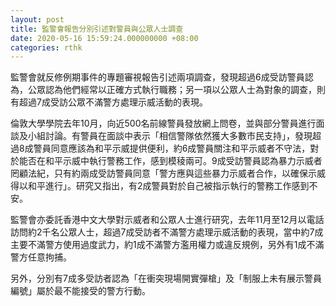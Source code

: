 ```yaml
---
layout: post
title: 監警會報告分別引述對警員與公眾人士調查
date: 2020-05-16 15:59:24.000000000 +08:00
categories: rthk
---
```


監警會就反修例期事件的專題審視報告引述兩項調查，發現超過6成受訪警員認為，公眾認為他們經常以正確方式執行職務；另一項以公眾人士為對象的調查，則有超過7成受訪公眾不滿警方處理示威活動的表現。

倫敦大學學院去年10月，向近500名前線警員發放網上問卷，並與部分警員進行面談及小組討論。有警員在面談中表示「相信警隊依然獲大多數市民支持」，發現超過8成警員同意應該為和平示威提供便利，約6成警員關注和平示威者不守法，對於能否在和平示威中執行警務工作，感到模稜兩可。9成受訪警員認為暴力示威者罔顧法紀，只有約兩成受訪警員同意「警方應與這些暴力示威者合作，以確保示威得以和平進行」。研究又指出，有2成警員對於自己被指示執行的警務工作感到不安。

監警會亦委託香港中文大學對示威者和公眾人士進行研究，去年11月至12月以電話訪問約2千名公眾人士，超過7成受訪者不滿警方處理示威活動的表現，當中約7成主要不滿警方使用過度武力，約1成不滿警方濫用權力或違反規例，另外有1成不滿警方任意拘捕。

另外，分別有7成多受訪者認為「在衝突現場開實彈槍」及「制服上未有展示警員編號」屬於最不能接受的警方行動。
